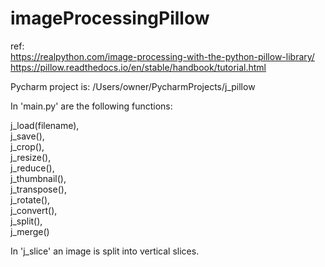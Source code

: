 # imageProcessingPillow
ref:   
https://realpython.com/image-processing-with-the-python-pillow-library/  
https://pillow.readthedocs.io/en/stable/handbook/tutorial.html  

Pycharm project is: /Users/owner/PycharmProjects/j_pillow  

In 'main.py' are the following functions:  

j_load(filename),  
j_save(),  
j_crop(),  
j_resize(),  
j_reduce(),  
j_thumbnail(),  
j_transpose(),  
j_rotate(),  
j_convert(),  
j_split(),  
j_merge()  

In 'j_slice' an image is split into vertical slices.  

